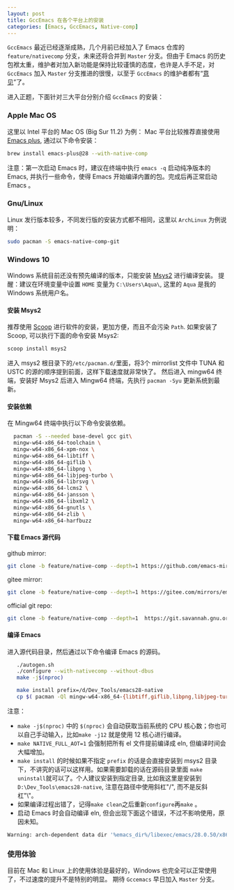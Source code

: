 ```yaml
---
layout: post
title: GccEmacs 在各个平台上的安装
categories: [Emacs, GccEmacs, Native-comp]
---
```

`GccEmacs` 最近已经逐渐成熟，几个月前已经加入了 Emacs 仓库的 `feature/nativecomp` 分支，未来还将合并到 `Master` 分支。但由于 Emacs 的历史包袱太重，维护者对加入新功能是保持比较谨慎的态度，也许是人手不足，对 `GccEmacs` 加入 `Master` 分支推进的很慢，以至于 `GccEmacs` 的维护者都有“[意见](https://lists.gnu.org/archive/html/emacs-devel/2021-02/msg00878.html)”了。

进入正题，下面针对三大平台分别介绍 `GccEmacs` 的安装：

### Apple Mac OS
这里以 Intel 平台的 Mac OS (Big Sur 11.2) 为例：
Mac 平台比较推荐直接使用 [Emacs plus](https://github.com/d12frosted/homebrew-emacs-plus), 通过以下命令安装：
``` bash
brew install emacs-plus@28 --with-native-comp
```
注意：第一次启动 Emacs 时，建议在终端中执行 `emacs -q` 启动纯净版本的 Emacs, 并执行一些命令，使得 Emacs 开始编译内置的包。完成后再正常启动 Emacs 。

### Gnu/Linux
Linux 发行版本较多，不同发行版的安装方式都不相同，这里以 `ArchLinux` 为例说明：
``` bash
sudo pacman -S emacs-native-comp-git
```

### Windows 10
Windows 系统目前还没有预先编译的版本，只能安装 [Msys2](https://www.msys2.org/) 进行编译安装。
提醒：建议在环境变量中设置 `HOME` 变量为 `C:\Users\Aqua\`, 这里的 `Aqua` 是我的 Windows 系统用户名。
#### 安装 Msys2
推荐使用 [Scoop](https://scoop.sh/) 进行软件的安装，更加方便，而且不会污染 `Path`.
如果安装了 Scoop, 可以执行下面的命令安装 Msys2:

```bash
scoop install msys2
```
进入 msys2 根目录下的`/etc/pacman.d/`里面，将3个 mirrorlist 文件中 TUNA 和 USTC 的源的顺序提到前面，这样下载速度就非常快了。
然后进入 mingw64 终端，安装好 Msys2 后进入 Mingw64 终端，先执行 `pacman -Syu` 更新系统到最新。

#### 安装依赖
在 Mingw64 终端中执行以下命令安装依赖。

```bash
  pacman -S --needed base-devel gcc git\
  mingw-w64-x86_64-toolchain \
  mingw-w64-x86_64-xpm-nox \
  mingw-w64-x86_64-libtiff \
  mingw-w64-x86_64-giflib \
  mingw-w64-x86_64-libpng \
  mingw-w64-x86_64-libjpeg-turbo \
  mingw-w64-x86_64-librsvg \
  mingw-w64-x86_64-lcms2 \
  mingw-w64-x86_64-jansson \
  mingw-w64-x86_64-libxml2 \
  mingw-w64-x86_64-gnutls \
  mingw-w64-x86_64-zlib \
  mingw-w64-x86_64-harfbuzz
```
#### 下载 Emacs 源代码
github mirror:
```bash
git clone -b feature/native-comp --depth=1 https://github.com/emacs-mirror/emacs.git
```
gitee mirror:
```bash
git clone -b feature/native-comp --depth=1 https://gitee.com/mirrors/emacs.git
```
official git repo:
```bash
git clone -b feature/native-comp --depth=1  https://git.savannah.gnu.org/git/emacs.git
```
#### 编译 Emacs
进入源代码目录，然后通过以下命令编译 Emacs 的源码。

```bash
   ./autogen.sh
   ./configure --with-nativecomp --without-dbus
   make -j$(nproc)

   make install prefix=/d/Dev_Tools/emacs28-native
   cp $( pacman -Ql mingw-w64-x86_64-{libtiff,giflib,libpng,libjpeg-turbo,librsvg,libxml2,gnutls} | grep bin/.*\.dll$ | awk '{print $2}' ) /D/Dev_Tools/emacs28-native/bin

```
注意：
* `make -j$(nproc)` 中的 `$(nproc)` 会自动获取当前系统的 CPU 核心数；你也可以自己手动输入，比如`make -j12` 就是使用 12 核心进行编译。
* `make NATIVE_FULL_AOT=1` 会强制把所有 el 文件提前编译成 eln, 但编译时间会大幅增加。
* `make install` 的时候如果不指定 `prefix` 的话是会直接安装到 msys2 目录下，不讲究的话可以这样用。如果需要卸载的话在源码目录里面 `make uninstall`就可以了。个人建议安装到指定目录, 比如我这里是安装到 `D:\Dev_Tools\emacs28-native`, 注意在路径中使用斜杠"/", 而不是反斜杠"\\"。
* 如果编译过程出错了，记得`make clean`之后重新`configure`再`make` 。
* 启动 Emacs 时会自动编译 eln, 但会出现下面这个错误，不过不影响使用，原因未知。
```bash
Warning: arch-dependent data dir '%emacs_dir%/libexec/emacs/28.0.50/x86_64-w64-mingw32/': No such file or directory

```

### 使用体验
目前在 Mac 和 Linux 上的使用体验是最好的，Windows 也完全可以正常使用了，不过速度的提升不是特别的明显。
期待 `Gccemacs` 早日加入 `Master` 分支。
